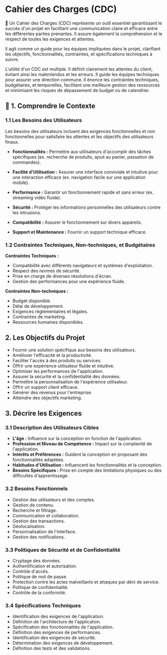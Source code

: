# Cahier des Charges (CDC)

:rocket: Un Cahier des Charges (CDC) représente un outil essentiel garantissant le succès d'un projet en facilitant une communication claire et efficace entre les différentes parties prenantes. Il assure également la compréhension et le respect de toutes les exigences et attentes.

Il agit comme un guide pour les équipes impliquées dans le projet, clarifiant les objectifs, fonctionnalités, contraintes, et spécifications techniques à suivre.

L'utilité d'un CDC est multiple. Il définit clairement les attentes du client, évitant ainsi les malentendus et les erreurs. Il guide les équipes techniques pour assurer une direction commune. Il énonce les contraintes techniques, budgétaires, et temporelles, facilitant une meilleure gestion des ressources et minimisant les risques de dépassement de budget ou de calendrier.

## :pill: 1. Comprendre le Contexte

### 1.1 Les Besoins des Utilisateurs

Les besoins des utilisateurs incluent des exigences fonctionnelles et non fonctionnelles pour satisfaire les attentes et les objectifs des utilisateurs finaux.

- **Fonctionnalités :** Permettre aux utilisateurs d'accomplir des tâches spécifiques (ex. recherche de produits, ajout au panier, passation de commandes).
  
- **Facilité d'Utilisation :** Assurer une interface conviviale et intuitive pour une interaction efficace (ex. navigation facile sur une application mobile).

- **Performance :** Garantir un fonctionnement rapide et sans erreur (ex. streaming vidéo fluide).

- **Sécurité :** Protéger les informations personnelles des utilisateurs contre les intrusions.

- **Compatibilité :** Assurer le fonctionnement sur divers appareils.

- **Support et Maintenance :** Fournir un support technique efficace.

### 1.2 Contraintes Techniques, Non-techniques, et Budgétaires

**Contraintes Techniques :**
- Compatibilité avec différents navigateurs et systèmes d'exploitation.
- Respect des normes de sécurité.
- Prise en charge de diverses résolutions d'écran.
- Gestion des performances pour une expérience fluide.

**Contraintes Non-techniques :**
- Budget disponible.
- Délai de développement.
- Exigences réglementaires et légales.
- Contraintes de marketing.
- Ressources humaines disponibles.

## 2. Les Objectifs du Projet

- Fournir une solution spécifique aux besoins des utilisateurs.
- Améliorer l'efficacité et la productivité.
- Faciliter l'accès à des produits ou services.
- Offrir une expérience utilisateur fluide et intuitive.
- Optimiser les performances de l'application.
- Assurer la sécurité et la confidentialité des données.
- Permettre la personnalisation de l'expérience utilisateur.
- Offrir un support client efficace.
- Générer des revenus pour l'entreprise.
- Atteindre des objectifs marketing.

## 3. Décrire les Exigences

### 3.1 Description des Utilisateurs Cibles

- **L'âge :** Influence sur la conception en fonction de l'application.
- **Profession et Niveau de Compétence :** Impact sur la complexité de l'application.
- **Intérêts et Préférences :** Guident la conception en proposant des fonctionnalités adaptées.
- **Habitudes d'Utilisation :** Influencent les fonctionnalités et la conception.
- **Besoins Spécifiques :** Prise en compte des limitations physiques ou des difficultés d'apprentissage.

### 3.2 Besoins Fonctionnels

- Gestion des utilisateurs et des comptes.
- Gestion de contenu.
- Recherche et filtrage.
- Communication et collaboration.
- Gestion des transactions.
- Géolocalisation.
- Personnalisation de l'interface.
- Gestion des notifications.

### 3.3 Politiques de Sécurité et de Confidentialité

- Cryptage des données.
- Authentification et autorisation.
- Contrôle d'accès.
- Politique de mot de passe.
- Protection contre les actes malveillants et attaques par déni de service.
- Politique de confidentialité.
- Contrôle de la conformité.

### 3.4 Spécifications Techniques

- Identification des exigences de l'application.
- Définition de l'architecture de l'application.
- Spécification des fonctionnalités de l'application.
- Définition des exigences de performances.
- Identification des exigences de sécurité.
- Détermination des exigences de développement.
- Définition des tests et des validations.